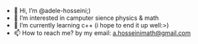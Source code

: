 - 👋 Hi, I’m @adele-hosseini;)
- 👀 I’m interested in camputer sience physics & math
- 🌱 I’m currently learning c++ (i hope to end it up well:>)
- 📫 How to reach me? by my email: a.hosseinimath@gmail.com

<!---
adele-hosseini/adele-hosseini is a ✨ special ✨ repository because its `README.md` (this file) appears on your GitHub profile.
You can click the Preview link to take a look at your changes.
--->
